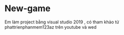# New-game

Em làm project bằng visual studio 2019 , có tham khảo từ phattrienphanmem123az trên youtube và wed
